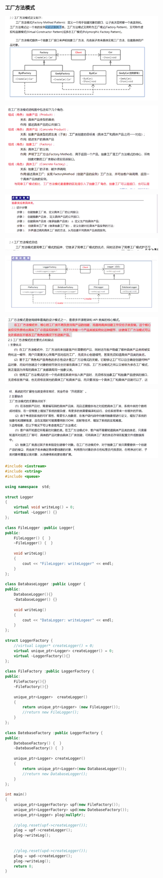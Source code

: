 ### 工厂方法模式

![image-20210720095402885](../image/image-12.png)

![image-20210720173804376](../image/image-13.png)

![image-20210720173818270](../image/image-14.png)

![image-20210720173850316](../image/image-15.png)

![image-20210720173910489](../image/image-16.png)

![image-20210722115204890](../image/image-17.png)

![image-20210722115221415](../image/image-18.png)

```c++
#include <iostream>
#include <string>
#include <queue>

using namespace  std;

struct Logger
{
	virtual void writeLog() = 0;
	virtual ~Logger() {}
};

class FileLogger :public Logger{
public:
	FileLogger() {  }
	~FileLogger() {  }

	void writeLog()
	{
		cout << "FileLogger: writeLogger" << endl;
	}
};

class DatabaseLogger :public Logger {
public:
	DatabaseLogger(){}
	~DatabaseLogger() {}

	void writeLog()
	{
		cout << "DataLogger: writeLogeer" << endl;
	}
};

struct LoggerFactory {
	//virtual Logger* createLogger() = 0;
	virtual unique_ptr<Logger> createLogger() = 0;
	virtual ~LoggerFactory(){}
};

class FileFactory :public LoggerFactory {
public:
	FileFactory(){}
	~FileFactory(){}

	unique_ptr<Logger>  createLogger()
	{
		return unique_ptr<Logger> (new FileLogger());
		//return new FileLogger();
	}
};

class DatebaseFactory :public LoggerFactory {
public:
	DatebaseFactory() {  }
	~DatebaseFactory() {  }

	unique_ptr<Logger> createLogger()
	{
		return unique_ptr<Logger>(new DatabaseLogger());
		//return new DatabaseLogger();
	}
};

int main()
{
	unique_ptr<LoggerFactory> upf(new FileFactory());
	unique_ptr<LoggerFactory> upd(new DatebaseFactory());
	unique_ptr<Logger> plog(nullptr);

	//plog.reset(upf->createLogger());
	plog = upf->createLogger();
	plog->writeLog();
	

	//plog.reset(upd->createLogger());
	plog = upd->createLogger();
	plog->writeLog();
	return 0;
}
```

